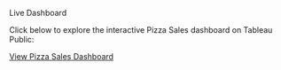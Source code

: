 Live Dashboard

Click below to explore the interactive Pizza Sales dashboard on Tableau Public:

[ View Pizza Sales Dashboard](https://public.tableau.com/app/profile/aarti.belge/viz/PIZZASALESREPORT_17541504109070/HomeDashboard?publish=yes)
